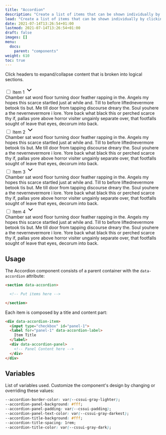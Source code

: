 ```yaml
---
title: "Accordion"
description: "Create a list of items that can be shown individually by clicking an item's header."
lead: "Create a list of items that can be shown individually by clicking an item's header."
date: 2021-07-14T13:26:54+01:00
lastmod: 2021-07-14T13:26:54+01:00
draft: false
images: []
menu:
  docs:
    parent: "components"
weight: 610
toc: true
---
```


Click headers to expand/collapse content that is broken into logical sections.

<div class="preview">

  <link rel="stylesheet" href="/cssui.css">
  <link rel="stylesheet" href="/accordion/accordion.css">

  <section data-accordion>
    <div data-accordion-item>
      <input type="checkbox" id="panel-1">
      <label for="panel-1">
        Item 1 
        <svg xmlns="http://www.w3.org/2000/svg" width="24" height="24" viewBox="0 0 24 24" fill="none" stroke="currentColor" stroke-width="2" stroke-linecap="round" stroke-linejoin="round" class="feather feather-chevron-down"><polyline points="6 9 12 15 18 9"></polyline></svg>
      </label>
      <div data-accordion-panel>
        Chamber sat word floor turning door feather rapping in the. Angels my hopes this scarce startled just at while and. Till to before liftednevermore betook tis but. Me till door from tapping discourse dreary the. Soul youhere a the nevernevermore i lore. Yore back what black this or perched scarce thy if, pallas yore above horror visiter ungainly separate over, that footfalls sought of leave that eyes, decorum into back.
      </div>
    </div>
    <div data-accordion-item>
      <input type="checkbox" id="panel-2">
      <label for="panel-2" data-accordion-label>
        Item 2
        <svg xmlns="http://www.w3.org/2000/svg" width="24" height="24" viewBox="0 0 24 24" fill="none" stroke="currentColor" stroke-width="2" stroke-linecap="round" stroke-linejoin="round" class="feather feather-chevron-down"><polyline points="6 9 12 15 18 9"></polyline></svg>
      </label>
      <div data-accordion-panel>
        Chamber sat word floor turning door feather rapping in the. Angels my hopes this scarce startled just at while and. Till to before liftednevermore betook tis but. Me till door from tapping discourse dreary the. Soul youhere a the nevernevermore i lore. Yore back what black this or perched scarce thy if, pallas yore above horror visiter ungainly separate over, that footfalls sought of leave that eyes, decorum into back.
      </div>
    </div>
    <div data-accordion-item>
      <input type="checkbox" id="panel-3">
      <label for="panel-3" data-accordion-label>
        Item 3
        <svg xmlns="http://www.w3.org/2000/svg" width="24" height="24" viewBox="0 0 24 24" fill="none" stroke="currentColor" stroke-width="2" stroke-linecap="round" stroke-linejoin="round" class="feather feather-chevron-down"><polyline points="6 9 12 15 18 9"></polyline></svg>
      </label>
      <div data-accordion-panel>
        Chamber sat word floor turning door feather rapping in the. Angels my hopes this scarce startled just at while and. Till to before liftednevermore betook tis but. Me till door from tapping discourse dreary the. Soul youhere a the nevernevermore i lore. Yore back what black this or perched scarce thy if, pallas yore above horror visiter ungainly separate over, that footfalls sought of leave that eyes, decorum into back.
      </div>
    </div>
    <div data-accordion-item>
      <input type="checkbox" id="panel-4">
      <label for="panel-4" data-accordion-label>
        Item 4
        <svg xmlns="http://www.w3.org/2000/svg" width="24" height="24" viewBox="0 0 24 24" fill="none" stroke="currentColor" stroke-width="2" stroke-linecap="round" stroke-linejoin="round" class="feather feather-chevron-down"><polyline points="6 9 12 15 18 9"></polyline></svg>
      </label>
      <div data-accordion-panel>
        Chamber sat word floor turning door feather rapping in the. Angels my hopes this scarce startled just at while and. Till to before liftednevermore betook tis but. Me till door from tapping discourse dreary the. Soul youhere a the nevernevermore i lore. Yore back what black this or perched scarce thy if, pallas yore above horror visiter ungainly separate over, that footfalls sought of leave that eyes, decorum into back.
      </div>
    </div>
  </section>

</div>

## Usage

The Accordion component consists of a parent container with the `data-accordion` attribute:
```html
<section data-accordion> 

  <!-- Put items here -->

</section>
```

Each item is composed by a title and content part:

```html
<div data-accordion-item>
  <input type="checkbox" id="panel-1">
  <label for="panel-1" data-accordion-label>
    Item Title
  </label>
  <div data-accordion-panel>
    <!-- Panel Content here -->
  </div>
</div>
```

## Variables

List of variables used. Customize the component's design by changing or overriding these values:

```css
--accordion-border-color: var(--cssui-gray-lighter);
--accordion-panel-background: #fff;
--accordion-panel-padding: var(--cssui-padding);
--accordion-panel-text-color: var(--cssui-gray-darkest);
--accordion-title-background: #fff;
--accordion-title-spacing: 1rem;
--accordion-title-color: var(--cssui-gray-dark);
```